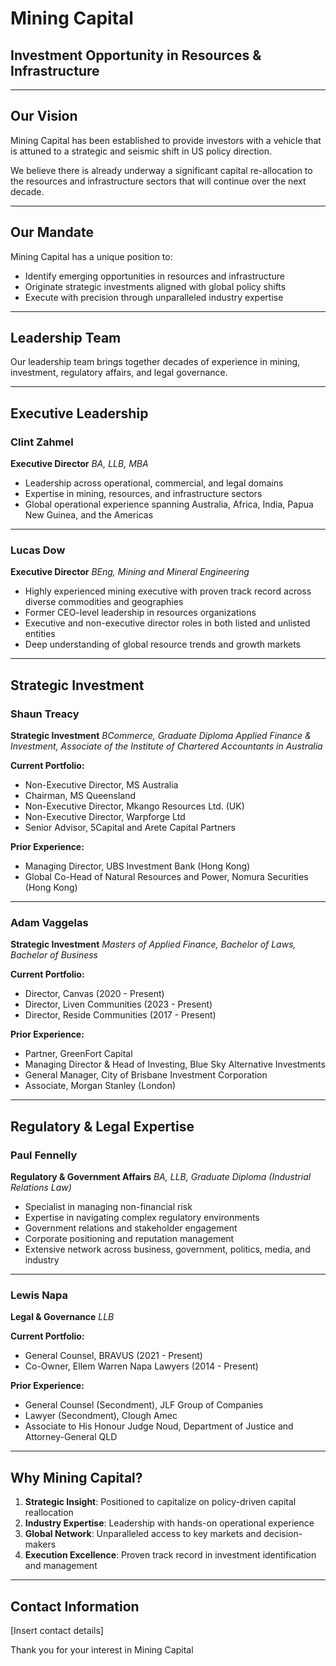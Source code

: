 # Mining Capital
## Investment Opportunity in Resources & Infrastructure

---

## Our Vision

Mining Capital has been established to provide investors with a vehicle that is attuned to a strategic and seismic shift in US policy direction.

We believe there is already underway a significant capital re-allocation to the resources and infrastructure sectors that will continue over the next decade.

---

## Our Mandate

Mining Capital has a unique position to:
- Identify emerging opportunities in resources and infrastructure
- Originate strategic investments aligned with global policy shifts
- Execute with precision through unparalleled industry expertise

---

## Leadership Team

Our leadership team brings together decades of experience in mining, investment, regulatory affairs, and legal governance.

---

## Executive Leadership

### Clint Zahmel
**Executive Director**
*BA, LLB, MBA*

- Leadership across operational, commercial, and legal domains
- Expertise in mining, resources, and infrastructure sectors
- Global operational experience spanning Australia, Africa, India, Papua New Guinea, and the Americas

---

### Lucas Dow
**Executive Director**
*BEng, Mining and Mineral Engineering*

- Highly experienced mining executive with proven track record across diverse commodities and geographies
- Former CEO-level leadership in resources organizations
- Executive and non-executive director roles in both listed and unlisted entities
- Deep understanding of global resource trends and growth markets

---

## Strategic Investment

### Shaun Treacy
**Strategic Investment**
*BCommerce, Graduate Diploma Applied Finance & Investment, Associate of the Institute of Chartered Accountants in Australia*

**Current Portfolio:**
- Non-Executive Director, MS Australia
- Chairman, MS Queensland
- Non-Executive Director, Mkango Resources Ltd. (UK)
- Non-Executive Director, Warpforge Ltd
- Senior Advisor, 5Capital and Arete Capital Partners

**Prior Experience:**
- Managing Director, UBS Investment Bank (Hong Kong)
- Global Co-Head of Natural Resources and Power, Nomura Securities (Hong Kong)

---

### Adam Vaggelas
**Strategic Investment**
*Masters of Applied Finance, Bachelor of Laws, Bachelor of Business*

**Current Portfolio:**
- Director, Canvas (2020 - Present)
- Director, Liven Communities (2023 - Present)
- Director, Reside Communities (2017 - Present)

**Prior Experience:**
- Partner, GreenFort Capital
- Managing Director & Head of Investing, Blue Sky Alternative Investments
- General Manager, City of Brisbane Investment Corporation
- Associate, Morgan Stanley (London)

---

## Regulatory & Legal Expertise

### Paul Fennelly
**Regulatory & Government Affairs**
*BA, LLB, Graduate Diploma (Industrial Relations Law)*

- Specialist in managing non-financial risk
- Expertise in navigating complex regulatory environments
- Government relations and stakeholder engagement
- Corporate positioning and reputation management
- Extensive network across business, government, politics, media, and industry

---

### Lewis Napa
**Legal & Governance**
*LLB*

**Current Portfolio:**
- General Counsel, BRAVUS (2021 - Present)
- Co-Owner, Ellem Warren Napa Lawyers (2014 - Present)

**Prior Experience:**
- General Counsel (Secondment), JLF Group of Companies
- Lawyer (Secondment), Clough Amec
- Associate to His Honour Judge Noud, Department of Justice and Attorney-General QLD

---

## Why Mining Capital?

1. **Strategic Insight**: Positioned to capitalize on policy-driven capital reallocation
2. **Industry Expertise**: Leadership with hands-on operational experience
3. **Global Network**: Unparalleled access to key markets and decision-makers
4. **Execution Excellence**: Proven track record in investment identification and management

---

## Contact Information

[Insert contact details]

Thank you for your interest in Mining Capital

